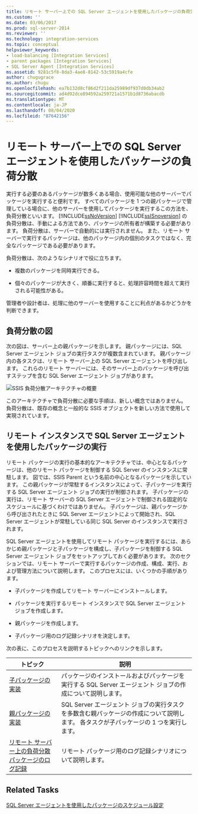 ```yaml
---
title: リモート サーバー上での SQL Server エージェントを使用したパッケージの負荷分散 | Microsoft Docs
ms.custom: ''
ms.date: 03/06/2017
ms.prod: sql-server-2014
ms.reviewer: ''
ms.technology: integration-services
ms.topic: conceptual
helpviewer_keywords:
- load-balancing [Integration Services]
- parent packages [Integration Services]
- SQL Server Agent [Integration Services]
ms.assetid: 9281c5f8-8da3-4ae8-8142-53c5919a4cfe
author: chugugrace
ms.author: chugu
ms.openlocfilehash: ea7b132d8cf86d2f211da25989df937d0db34ab2
ms.sourcegitcommit: ad4d92dce894592a259721a1571b1d8736abacdb
ms.translationtype: MT
ms.contentlocale: ja-JP
ms.lasthandoff: 08/04/2020
ms.locfileid: "87642156"
---
```

# <a name="load-balancing-packages-on-remote-servers-by-using-sql-server-agent"></a>リモート サーバー上での SQL Server エージェントを使用したパッケージの負荷分散
  実行する必要のあるパッケージが数多くある場合、使用可能な他のサーバーでパッケージを実行すると便利です。 すべてのパッケージを 1 つの親パッケージで管理している場合に、他のサーバーを使用してパッケージを実行するこの方法を、負荷分散といいます。 [!INCLUDE[ssNoVersion](../../includes/ssnoversion-md.md)] [!INCLUDE[ssISnoversion](../../includes/ssisnoversion-md.md)] の負荷分散は、手動による方法であり、パッケージの所有者が構築する必要があります。 負荷分散は、サーバーで自動的には実行されません。 また、リモート サーバーで実行するパッケージは、他のパッケージ内の個別のタスクではなく、完全なパッケージである必要があります。  
  
 負荷分散は、次のようなシナリオで役に立ちます。  
  
-   複数のパッケージを同時実行できる。  
  
-   個々のパッケージが大きく、順番に実行すると、処理許容時間を超えて実行される可能性がある。  
  
 管理者や設計者は、処理に他のサーバーを使用することに利点があるかどうかを判断できます。  
  
## <a name="illustration-of-load-balancing"></a>負荷分散の図  
 次の図は、サーバー上の親パッケージを示します。 親パッケージには、SQL Server エージェント ジョブの実行タスクが複数含まれています。 親パッケージ内の各タスクは、リモート サーバー上の SQL Server エージェントを呼び出します。 これらのリモート サーバーには、そのサーバー上のパッケージを呼び出すステップを含む SQL Server エージェント ジョブがあります。  
  
 ![SSIS 負荷分散アーキテクチャの概要](../media/loadbalancingoverview.gif "SSIS 負荷分散アーキテクチャの概要")  
  
 このアーキテクチャで負荷分散に必要な手順は、新しい概念ではありません。 負荷分散は、既存の概念と一般的な SSIS オブジェクトを新しい方法で使用して実現されています。  
  
## <a name="execution-of-packages-on-a-remote-instance-by-using-sql-server-agent"></a>リモート インスタンスで SQL Server エージェントを使用したパッケージの実行  
 リモート パッケージの実行の基本的なアーキテクチャでは、中心となるパッケージは、他のリモート パッケージを制御する SQL Server のインスタンスに常駐します。 図では、SSIS Parent という名前の中心となるパッケージを示しています。 この親パッケージが常駐するインスタンスによって、子パッケージを実行する SQL Server エージェント ジョブの実行が制御されます。 子パッケージの実行は、リモート サーバーの SQL Server エージェントで制御される固定的なスケジュールに基づくわけではありません。 子パッケージは、親パッケージから呼び出されたときに SQL Server エージェントによって開始され、SQL Server エージェントが常駐している同じ SQL Server のインスタンスで実行されます。  
  
 SQL Server エージェントを使用してリモート パッケージを実行するには、あらかじめ親パッケージと子パッケージを構成し、子パッケージを制御する SQL Server エージェント ジョブをセットアップしておく必要があります。 次のセクションでは、リモート サーバーで実行するパッケージの作成、構成、実行、および管理方法について説明します。 このプロセスには、いくつかの手順があります。  
  
-   子パッケージを作成してリモート サーバーにインストールします。  
  
-   パッケージを実行するリモート インスタンスで SQL Server エージェント ジョブを作成します。  
  
-   親パッケージを作成します。  
  
-   子パッケージ用のログ記録シナリオを決定します。  
  
 次の表に、このプロセスを説明するトピックへのリンクを示します。  
  
|トピック|説明|  
|-----------|-----------------|  
|[子パッケージの実装](../implementation-of-child-packages.md)|パッケージのインストールおよびパッケージを実行する SQL Server エージェント ジョブの作成について説明します。|  
|[親パッケージの実装](../implementation-of-the-parent-package.md)|SQL Server エージェント ジョブの実行タスクを多数含む親パッケージの作成について説明します。 各タスクが子パッケージの 1 つを実行します。|  
|[リモート サーバー上の負荷分散パッケージのログ記録](../logging-for-load-balanced-packages-on-remote-servers.md)|リモート パッケージ用のログ記録シナリオについて説明します。|  
  
## <a name="related-tasks"></a>Related Tasks  
 [SQL Server エージェントを使用したパッケージのスケジュール設定](../schedule-a-package-by-using-sql-server-agent.md)  
  
  

